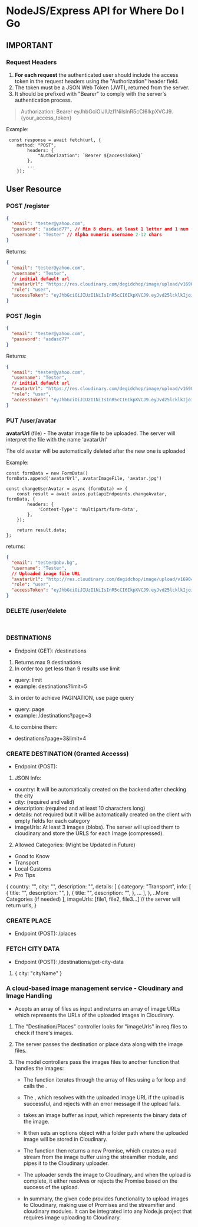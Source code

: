 # NodeJS/Express API for Where Do I Go

## IMPORTANT

### Request Headers

1. **For each request** the authenticated user should include the access token in the request headers using the "Authorization" header field.
2. The token must be a JSON Web Token (JWT), returned from the server.
3. It should be prefixed with "Bearer" to comply with the server's authentication process.

> Authorization: Bearer eyJhbGciOiJIUzI1NiIsInR5cCI6IkpXVCJ9.{your_access_token}

Example:

```JS
 const response = await fetch(url, {
    method: "POST",
        headers: {
            "Authorization": `Bearer ${accessToken}`
        },
        ...
    });

```

## User Resource

### POST /register

```json
{
  "email": "tester@yahoo.com",
  "password": "asdasd77", // Min 8 chars, at least 1 letter and 1 num (special chars allowed)
  "username": "Tester" // Alpha numeric username 2-12 chars
}
```

Returns:

```json
{
  "email": "tester@yahoo.com",
  "username": "Tester",
  // initial default url
  "avatarUrl": "https://res.cloudinary.com/degidchop/image/upload/v1690401797/avatars/reedeharqpql6jvjdwcs.png",
  "role": "user",
  "accessToken": "eyJhbGciOiJIUzI1NiIsInR5cCI6IkpXVCJ9.eyJvd25lcklkIjoiNjRjMTc4MTgwMGY1Mj..."
}
```

### POST /login

```json
{
  "email": "tester@yahoo.com",
  "password": "asdasd77"
}
```

Returns:

```json
{
  "email": "tester@yahoo.com",
  "username": "Tester",
  // initial default url
  "avatarUrl": "https://res.cloudinary.com/degidchop/image/upload/v1690401797/avatars/reedeharqpql6jvjdwcs.png",
  "role": "user",
  "accessToken": "eyJhbGciOiJIUzI1NiIsInR5cCI6IkpXVCJ9.eyJvd25lcklkIjoiNjRjMTc4MTgwMGY1Mj..."
}
```

### PUT /user/avatar

**avatarUrl** (file) - The avatar image file to be uploaded.
The server will interpret the file with the name 'avatarUrl'

The old avatar will be automatically deleted after the new one is uploaded

Example:

```JS
const formData = new FormData()
formData.append('avatarUrl', avatarImageFile, 'avatar.jpg')

const changeUserAvatar = async (formData) => {
    const result = await axios.put(apiEndpoints.changeAvatar, formData, {
        headers: {
            'Content-Type': 'multipart/form-data',
        },
    });

    return result.data;
};
```

returns:

```json
{
  "email": "tester@abv.bg",
  "username": "Tester",
  // Uploaded image file URL
  "avatarUrl": "http://res.cloudinary.com/degidchop/image/upload/v1690404138/avatars/kmjsxnbcufe56ew20hwx.jpg",
  "role": "user",
  "accessToken": "eyJhbGciOiJIUzI1NiIsInR5cCI6IkpXVCJ9.eyJvd25lcklkIjoiNjRjMTc4MTgwMGY1Mj..."
}
```

### DELETE /user/delete

```json



```

### DESTINATIONS

- Endpoint (GET): /destinations

1. Returns max 9 destinations
2. In order too get less than 9 results use limit

- query: limit
- example: destinations?limit=5

3. in order to achieve PAGINATION, use page query

- query: page
- example: /destinations?page=3

4. to combine them:

- destinations?page=3&limit=4

### CREATE DESTINATION (Granted Accesss)

- Endpoint (POST):

1. JSON Info:

- country: It will be automatically created on the backend after checking the city
- city: (required and valid)
- description: (required and at least 10 characters long)
- details: not required but it will be automatically created on the client with empty fields for each category
- imageUrls: At least 3 images (blobs). The server will upload them to cloudinary and store the URLS for each Image (compressed).

2. Allowed Categories: (Might be Updated in Future)

- Good to Know
- Transport
- Local Customs
- Pro Tips

{
country: "",
city: "",
description: "",
details: [
{
category: "Transport",
info: [
{
title: "",
description: "",
},
{
title: "",
description: "",
},
...
],
},
..More Categories (if needed)
],
imageUrls: [file1, file2, file3...] // the server will return urls,
}

### CREATE PLACE

- Endpoint (POST): /places

### FETCH CITY DATA

- Endpoint (POST): /destinations/get-city-data

1. {
   city: "cityName"
   }

### A cloud-based image management service - Cloudinary and Image Handling

- Acepts an array of files as input and returns an array of image URLs which represents the URLs of the uploaded images in Cloudinary.

1. The "Destination/Places" controller looks for "imageUrls" in req.files to check if there's images.

2. The server passes the destination or place data along with the image files.

3. The model controllers pass the images files to another function that handles the images: <handleImageUploads>

   - The function iterates through the array of files using a for loop and calls the <uploadImageToCloudinary function for each file>.

   - The <uploadImageToCloudinary function returns a Promise>, which resolves with the uploaded image URL if the upload is successful, and rejects with an error message if the upload fails.
   - takes an image buffer as input, which represents the binary data of the image.
   - It then sets an options object with a folder path where the uploaded image will be stored in Cloudinary.
   - The function then returns a new Promise, which creates a read stream from the image buffer using the streamifier module, and pipes it to the Cloudinary uploader.
   - The uploader sends the image to Cloudinary, and when the upload is complete, it either resolves or rejects the Promise based on the success of the upload.
   - In summary, the given code provides functionality to upload images to Cloudinary, making use of Promises and the streamifier and cloudinary modules. It can be integrated into any Node.js project that requires image uploading to Cloudinary.
